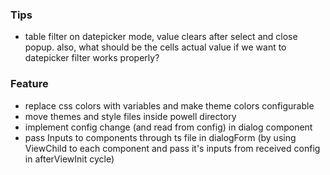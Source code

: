 ### Tips

- table filter on datepicker mode, value clears after select and close popup. also, what should be the cells actual
  value if we want to datepicker filter works properly?

### Feature

- replace css colors with variables and make theme colors configurable
- move themes and style files inside powell directory
- implement config change (and read from config) in dialog component
- pass Inputs to components through ts file in dialogForm (by using ViewChild to each component and pass it's inputs from received config in afterViewInit cycle)
